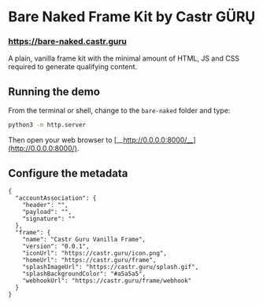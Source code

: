 # Bare Naked Frame Kit by Castr GÜRŲ

### https://bare-naked.castr.guru

A plain, vanilla frame kit with the minimal amount of HTML, JS and CSS required to generate qualifying content.


## Running the demo

From the terminal or shell, change to the `bare-naked` folder and type:

```sh
python3 -m http.server
```

Then open your web browser to [__http://0.0.0.0:8000/__](http://0.0.0.0:8000/).


## Configure the metadata

```
{
  "accountAssociation": {
    "header": "",
    "payload": "",
    "signature": ""
  },
  "frame": {
    "name": "Castr Guru Vanilla Frame",
    "version": "0.0.1",
    "iconUrl": "https://castr.guru/icon.png",
    "homeUrl": "https://castr.guru/frame",
    "splashImageUrl": "https://castr.guru/splash.gif",
    "splashBackgroundColor": "#a5a5a5",
    "webhookUrl": "https://castr.guru/frame/webhook"
  }
}
```
